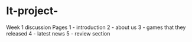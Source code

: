 # It-project-
Week 1 discussion
Pages
1 - introduction
2 - about us 
3 - games that they released
4 - latest news 
5 - review section
